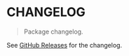 # CHANGELOG

> Package changelog.

See [GitHub Releases](https://github.com/stdlib-js/ndarray-slice-from/releases) for the changelog.